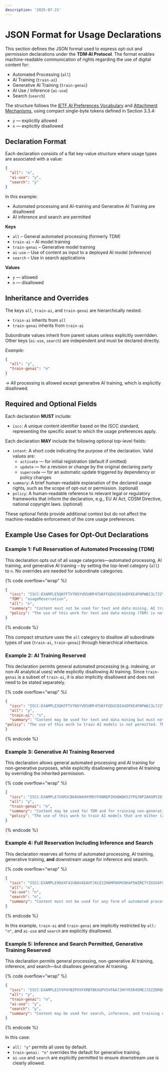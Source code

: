 ```yaml
---
description: '2025-07-21'
---
```


# JSON Format for Usage Declarations

This section defines the JSON format used to express opt-out and permission declarations under the **TDM·AI Protocol**. The format enables machine-readable communication of rights regarding the use of digital content for:

* Automated Processing (`all`)
* AI Training (`train-ai`)
* Generative AI Training (`train-genai`)
* AI Use / Inference (`ai-use`)
* Search (`search`)

The structure follows the [IETF AI Preferences Vocabulary](https://www.ietf.org/archive/id/draft-ietf-aipref-vocab-02.html) and [Attachment Mechanisms](https://www.ietf.org/archive/id/draft-ietf-aipref-attach-02.html), using compact single-byte tokens defined in Section 3.3.4:

* `y` — explicitly allowed
* `n` — explicitly disallowed

## Declaration Format

Each declaration consists of a flat key-value structure where usage types are associated with a value:

```json
{
  "all": "n",
  "ai-use": "y",
  "search": "y"
}
```

In this example:

* Automated processing and AI-training and Generative AI Training are disallowed
* AI inference and search are permitted

**Keys**

* `all` – General automated processing (formerly TDM)
* `train-ai` – AI model training
* `train-genai` – Generative model training
* `ai-use` – Use of content as input to a deployed AI model (inference)
* `search` – Use in search applications

**Values**

* `y` — allowed
* `n` — disallowed

## Inheritance and Overrides

The keys `all`, `train-ai`, and `train-genai` are hierarchically nested:

* `train-ai` inherits from `all`
* `train-genai` inherits from `train-ai`

Subordinate values inherit from parent values unless explicitly overridden. \
Other keys (`ai-use`, `search`) are independent and must be declared directly.

_Example:_

```json
{
  "all": "y",
  "train-genai": "n"
}
```

→ All processing is allowed except generative AI training, which is explicitly disallowed.

## Required and Optional Fields

Each declaration **MUST** include:

* `iscc`: A unique content identifier based on the ISCC standard, representing the specific asset to which the usage preferences apply.

Each declaration **MAY** include the following optional top-level fields:

* `intent`: A short code indicating the purpose of the declaration. Valid values are:
  * `activate` — for initial registration (default if omitted)
  * `update` — for a revision or change by the original declaring party
  * `supercede` — for an automatic update triggered by dependency or policy changes
* `summary`: A brief human-readable explanation of the declared usage rights, such as the scope of opt-out or permission. (optional)
* `policy`: A human-readable reference to relevant legal or regulatory frameworks that inform the declaration, e.g., EU AI Act, CDSM Directive, national copyright laws. (optional)

These optional fields provide additional context but do not affect the machine-readable enforcement of the core usage preferences.

## Example Use Cases for Opt-Out Declarations

### Example 1: Full Reservation of Automated Processing (TDM)

This declaration opts out of all usage categories—automated processing, AI training, and generative AI training – by setting the top-level category (`all`) to `n`. No overrides are needed for subordinate categories.

{% code overflow="wrap" %}
```json
{
  "iscc": "ISCC:EXAMPLE5QH7FTV7N5YVD5UMF4TUKFFGDGCOI4UDFKE4FNPW6C3L7J2Y",
  "TDM": "usageReservation",
  "all": "n",
  "summary": "Content must not be used for text and data mining, AI training, or generative AI training.",
  "policy": "The use of this work for text and data mining (TDM) is not permitted. This includes any automated analytical technique aimed at analyzing text or data in digital form to generate information, such as patterns, trends, or correlations. As a result, the work may also not be used for training general-purpose AI models or other systems, including those designed to generate synthetic content. This reservation is made in accordance with Article 4(3) of Directive 2019/790 (CDSM Directive)."
}
```
{% endcode %}

This compact structure uses the `all` category to disallow all subordinate types of use (`train-ai`, `train-genai`) through hierarchical inheritance.

### Example 2: AI Training Reserved

This declaration permits general automated processing (e.g. indexing, or non-AI analytical uses) while explicitly disallowing AI training. Since `train-genai` is a subset of `train-ai`, it is also implicitly disallowed and does not need to be stated separately.

{% code overflow="wrap" %}
```json
{
  "iscc": "ISCC:EXAMPLE5QH7FTV7N5YVD5UMF4TUKFFGDGCOI4UDFKE4FNPW6C3L7J2Y",
  "all": "y",
  "train-ai": "n",
  "summary": "Content may be used for text and data mining but must not be used for AI training or generative AI training.",
"policy": "The use of this work to train AI models is not permitted. This includes training general-purpose AI systems or other models capable of performing a wide range of tasks such as labeling, classification, pattern recognition, decision-making, or semantic content understanding. Use of the work for training generative AI models is also prohibited. However, text and data mining (TDM) is permitted in accordance with Article 4 of Directive 2019/790 (CDSM Directive), provided it does not serve the purpose of model training."
}
```
{% endcode %}

### Example 3: Generative AI Training Reserved

This declaration allows general automated processing and AI training for non-generative purposes, while explicitly disallowing generative AI training by overriding the inherited permission.

{% code overflow="wrap" %}
```json
{
  "iscc": "ISCC:EXAMPLE7UXMJCB6AVW4UHYMGYF6NNDPZKHQWQK5ZYPQJNPZAKGMYZQ",
  "all": "y",
  "train-genai": "n",
  "summary": "Content may be used for TDM and for training non-generative AI models, but not for generative AI training.",
  "policy": "The use of this work to train AI models that are either (a) general-purpose AI systems with the capacity to generate synthetic content such as text, images, audio, or video, or (b) other types of AI systems whose primary purpose is the generation of such content, is not permitted. Text and Data Mining (TDM) is allowed for non-generative purposes, including training AI systems that do not produce synthetic outputs, in accordance with Article 4 of Directive 2019/790 (CDSM Directive), and for scientific research or temporary reproduction under Article 5(1) of Directive 2001/29/EC."
}
```
{% endcode %}

### Example 4: Full Reservation Including Inference and Search

This declaration reserves all forms of automated processing, AI training, generative training, **and** downstream usage for inference and search.

{% code overflow="wrap" %}
```json
{
  "iscc": "ISCC:EXAMPLE99XXF42U8AV4EAVFJ6CE2ZH6MPAKMVDKAP5WZRE7YZU2U4FC",
  "all": "n",
  "ai-use": "n",
  "search": "n",
  "summary": "Content must not be used for any form of automated processing, AI training, inference, or search."
}
```
{% endcode %}

In this example, `train-ai` and `train-genai` are implicitly restricted by `all: "n"`, and `ai-use` and `search` are explicitly disallowed.

### Example 5: Inference and Search Permitted, Generative Training Reserved

This declaration permits general processing, non-generative AI training, inference, and search—but disallows generative AI training.

{% code overflow="wrap" %}
```json
{
  "iscc": "ISCC:EXAMPLE1YVP4YBZPXVFXMBTBKXGPV5VF6A7JHYYK5R45MEJJSZZDRQU",
  "all": "y",
  "train-genai": "n",
  "ai-use": "y",
  "search": "y",
  "summary": "Content may be used for search, inference, and training of non-generative AI systems, but not for generative AI training."
}
```
{% endcode %}

In this case:

* `all: "y"` permits all uses by default.
* `train-genai: "n"` overrides the default for generative training.
* `ai-use` and `search` are explicitly permitted to ensure downstream use is clearly allowed.
